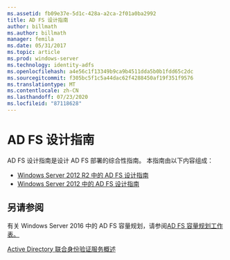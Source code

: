 ```yaml
---
ms.assetid: fb09e37e-5d1c-428a-a2ca-2f01a0ba2992
title: AD FS 设计指南
author: billmath
ms.author: billmath
manager: femila
ms.date: 05/31/2017
ms.topic: article
ms.prod: windows-server
ms.technology: identity-adfs
ms.openlocfilehash: a4e56c1f13349b9ca9b4511dda5b0b1fdd65c2dc
ms.sourcegitcommit: f305bc5f1c5a44dac62f4288450af19f351f9576
ms.translationtype: MT
ms.contentlocale: zh-CN
ms.lasthandoff: 07/23/2020
ms.locfileid: "87118628"
---
```

# <a name="ad-fs-design-guide"></a>AD FS 设计指南



AD FS 设计指南是设计 AD FS 部署的综合性指南。  本指南由以下内容组成：

-   [Windows Server 2012 R2 中的 AD FS 设计指南](AD-FS-Design-Guide-in-Windows-Server-2012-R2.md)
-   [Windows Server 2012 中的 AD FS 设计指南](AD-FS-Design-Guide-in-Windows-Server-2012.md)
  

  
## <a name="see-also"></a>另请参阅  
有关 Windows Server 2016 中的 AD FS 容量规划，请参阅[AD FS 容量规划工作表。](https://adfsdocs.blob.core.windows.net/adfs/ADFSCapacity2016.xlsx)  
  
[Active Directory 联合身份验证服务概述](../../Active-Directory-Federation-Services.md)
